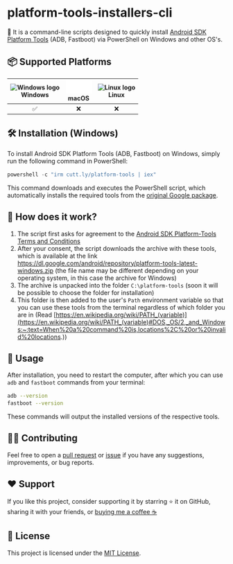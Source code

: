 # platform-tools-installers-cli

🚀 It is a command-line scripts designed to quickly install [Android SDK Platform Tools](https://developer.android.com/studio/releases/platform-tools) (ADB, Fastboot) via PowerShell on Windows and other OS's.

## 📦 Supported Platforms

| <div><img src="https://github.com/cli-stuff/dotload/assets/81070564/99544c04-51e7-41b5-95f7-0828cfc97617" alt="Windows logo" width="30"/></div> **Windows** | <div><img src="https://github.com/cli-stuff/dotload/raw/main/public/macos-light-logo.svg#gh-light-mode-only" alt="macOS logo" width="30"/><img src="https://github.com/cli-stuff/dotload/raw/main/public/macos-light-logo.svg#gh-dark-mode-only" alt="macOS logo" width="30"/></div> **macOS** | <div><img src="https://upload.wikimedia.org/wikipedia/commons/f/f1/Icons8_flat_linux.svg" alt="Linux logo" width="30"/></div> **Linux** |
| :-: | :-: | :-: |
| ✅ | ❌ | ❌ |

## 🛠️ Installation (Windows)

To install Android SDK Platform Tools (ADB, Fastboot) on Windows, simply run the following command in PowerShell:

```powershell
powershell -c "irm cutt.ly/platform-tools | iex"
```

This command downloads and executes the PowerShell script, which automatically installs the required tools from the [original Google package](https://dl.google.com/android/repository/platform-tools-latest-windows.zip).

## 🤔 How does it work?

1. The script first asks for agreement to the [Android SDK Platform-Tools Terms and Conditions](https://developer.android.com/studio/terms)
2. After your consent, the script downloads the archive with these tools, which is available at the link <https://dl.google.com/android/repository/platform-tools-latest-windows.zip> (the file name may be different depending on your operating system, in this case the archive for Windows)
3. The archive is unpacked into the folder `C:\platform-tools` (soon it will be possible to choose the folder for installation)
4. This folder is then added to the user's `Path` environment variable so that you can use these tools from the terminal regardless of which folder you are in (Read [https://en.wikipedia.org/wiki/PATH_(variable)](https://en.wikipedia.org/wiki/PATH_(variable)#DOS,_OS/2,_and_Windows:~:text=When%20a%20command%20is,locations%2C%20or%20invalid%20locations.))

## 🚀 Usage

After installation, you need to restart the computer, after which you can use `adb` and `fastboot` commands from your terminal:

```bash
adb --version
fastboot --version
```

These commands will output the installed versions of the respective tools.

## 🧑‍💻 Contributing

Feel free to open a [pull request](https://github.com/cli-stuff/platform-tools-installers-cli/pulls) or [issue](https://github.com/cli-stuff/platform-tools-installers-cli/issues) if you have any suggestions, improvements, or bug reports.

## ❤️ Support

If you like this project, consider supporting it by starring ⭐ it on GitHub, sharing it with your friends, or [buying me a coffee ☕](https://github.com/cli-stuff/platform-tools-installers-cli?sponsor=1)

## 📜 License

This project is licensed under the [MIT License](LICENSE).
